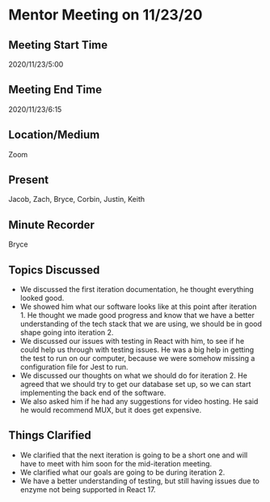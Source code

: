 # Mentor Meeting on 11/23/20

## Meeting Start Time

2020/11/23/5:00

## Meeting End Time

2020/11/23/6:15

## Location/Medium

Zoom

## Present

Jacob, Zach, Bryce, Corbin, Justin, Keith

## Minute Recorder

Bryce

## Topics Discussed

- We discussed the first iteration documentation, he thought everything looked good. 
- We showed him what our software looks like at this point after iteration 1. He thought we made good progress and know that we have a better understanding of the tech stack that 
we are using, we should be in good shape going into iteration 2. 
- We discussed our issues with testing in React with him, to see if he could help us through with testing issues. He was a big help in getting the test to run on our computer,
because we were somehow missing a configuration file for Jest to run. 
- We discussed our thoughts on what we should do for iteration 2. He agreed that we should try to get our database set up, so we can start implementing the back end of the software.
- We also asked him if he had any suggestions for video hosting. He said he would recommend MUX, but it does get expensive. 

## Things Clarified

- We clarified that the next iteration is going to be a short one and will have to meet with him soon for the mid-iteration meeting. 
- We clarified what our goals are going to be during iteration 2. 
- We have a better understanding of testing, but still having issues due to enzyme not being supported in React 17. 
